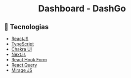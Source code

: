 <h1 align="center">
  Dashboard - DashGo
</h1>


## 🚀 Tecnologias

- [ReactJS](https://reactjs.org/)
- [TypeScript](https://www.typescriptlang.org/)
- [Chakra UI](https://chakra-ui.com/)
- [Next.js](https://nextjs.org/)
- [React Hook Form](https://react-hook-form.com/)
- [React Query](https://react-query.tanstack.com/)
- [Mirage JS](https://miragejs.com/)
